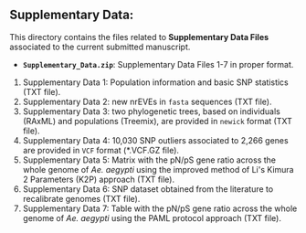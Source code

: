 
## 
## Supplementary Data: 

This directory contains the files related to **Supplementary Data Files** associated to the current submitted manuscript.

* **`Supplementary_Data.zip`**: Supplementary Data Files 1-7 in proper format.

1) Supplementary Data 1: Population information and basic SNP statistics (TXT file).
2) Supplementary Data 2: new nrEVEs in `fasta` sequences (TXT file).
3) Supplementary Data 3: two phylogenetic trees, based on individuals (RAxML) and populations (Treemix), are provided in `newick` format (TXT file).
4) Supplementary Data 4: 10,030 SNP outliers associated to 2,266 genes are provided in `VCF` format (\*.VCF.GZ file).
5) Supplementary Data 5: Matrix with the pN/pS gene ratio across the whole genome of *Ae. aegypti* using the improved method of Li's Kimura 2 Parameters (K2P) approach (TXT file).
6) Supplementary Data 6: SNP dataset obtained from the literature to recalibrate genomes (TXT file).
7) Supplementary Data 7: Table with the pN/pS gene ratio across the whole genome of *Ae. aegypti* using the PAML protocol approach (TXT file).

